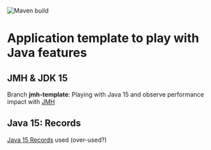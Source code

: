 ![Maven build](https://github.com/jzanon/jdk15-test/workflows/Maven%20build/badge.svg)

# Application template to play with Java features

## JMH & JDK 15

Branch **jmh-template**: Playing with Java 15 and observe performance impact with [JMH](https://openjdk.java.net/projects/code-tools/jmh/)

## Java 15: Records

[Java 15 Records](https://openjdk.java.net/jeps/359) used (over-used?)

